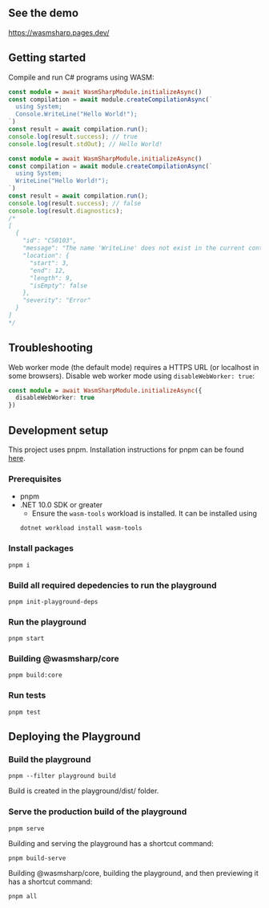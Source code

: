 ## See the demo

https://wasmsharp.pages.dev/

## Getting started

Compile and run C# programs using WASM:
```typescript
const module = await WasmSharpModule.initializeAsync()
const compilation = await module.createCompilationAsync(`
  using System;
  Console.WriteLine("Hello World!");
`)
const result = await compilation.run();
console.log(result.success); // true
console.log(result.stdOut); // Hello World!
```

```typescript
const module = await WasmSharpModule.initializeAsync()
const compilation = await module.createCompilationAsync(`
  using System;
  WriteLine("Hello World!");
`)
const result = await compilation.run();
console.log(result.success); // false
console.log(result.diagnostics);
/*
[
  {
    "id": "CS0103",
    "message": "The name 'WriteLine' does not exist in the current context",
    "location": {
      "start": 3,
      "end": 12,
      "length": 9,
      "isEmpty": false
    },
    "severity": "Error"
  }
]
*/
```

## Troubleshooting
 
Web worker mode (the default mode) requires a HTTPS URL (or localhost in some browsers). Disable web worker mode using `disableWebWorker: true`:
```ts
const module = await WasmSharpModule.initializeAsync({
  disableWebWorker: true
})
```

## Development setup

This project uses pnpm. Installation instructions for pnpm can be found [here](https://pnpm.io/installation).

### Prerequisites
* pnpm
* .NET 10.0 SDK or greater
  * Ensure the `wasm-tools` workload is installed. It can be installed using
  ```
  dotnet workload install wasm-tools
  ```

### Install packages
```
pnpm i
```

### Build all required depedencies to run the playground
```
pnpm init-playground-deps
```

### Run the playground

```
pnpm start
```

### Building @wasmsharp/core

```
pnpm build:core
```

### Run tests

```
pnpm test
```

## Deploying the Playground

### Build the playground
```
pnpm --filter playground build
```

Build is created in the playground/dist/ folder.

### Serve the production build of the playground
```
pnpm serve
```

Building and serving the playground has a shortcut command:
```
pnpm build-serve
```

Building @wasmsharp/core, building the playground, and then previewing it has a shortcut command:
```
pnpm all
```